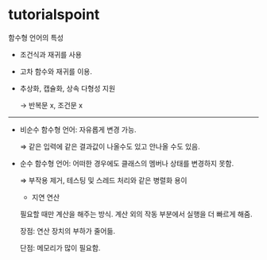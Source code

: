 # tutorialspoint

함수형 언어의 특성

- 조건식과 재귀를 사용
- 고차 함수와 재귀를 이용.
- 추상화, 캡슐화, 상속 다형성 지원

    → 반복문 x, 조건문 x

---

- 비순수 함수형 언어: 자유롭게 변경 가능.

    ⇒ 같은 입력에 같은 결과값이 나올수도 있고 안나올 수도 있음.

- 순수 함수형 언어: 어떠한 경우에도 클래스의 멤버나 상태를 변경하지 못함.

    ⇒ 부작용 제거, 테스팅 및 스레드 처리와 같은 병렬화 용이

    - 지연 연산

    필요할 때만 계산을 해주는 방식. 계산 외의 작동 부분에서 실행을 더 빠르게 해줌.

    장점: 연산 장치의 부하가 줄어듦.

    단점: 메모리가 많이 필요함.